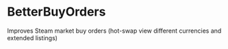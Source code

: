 # BetterBuyOrders
Improves Steam market buy orders (hot-swap view different currencies and extended listings)

